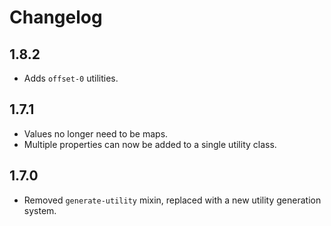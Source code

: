 # Changelog
## 1.8.2
* Adds `offset-0` utilities.

## 1.7.1
* Values no longer need to be maps.
* Multiple properties can now be added to a single utility class.

## 1.7.0
* Removed `generate-utility` mixin, replaced with a new utility generation system.